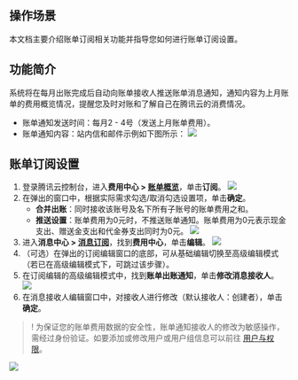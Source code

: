 ## 操作场景
本文档主要介绍账单订阅相关功能并指导您如何进行账单订阅设置。

## 功能简介
系统将在每月出账完成后自动向账单接收人推送账单消息通知，通知内容为上月账单的费用概览情况，提醒您及时对账和了解自己在腾讯云的消费情况。

- 账单通知发送时间：每月2 - 4号（发送上月账单费用）。
- 账单通知内容：站内信和邮件示例如下图所示：
![](https://main.qcloudimg.com/raw/16edad6045dbecbf4061e789d36586f6.png)


## 账单订阅设置

1. 登录腾讯云控制台，进入**费用中心 > [账单概览](https://console.cloud.tencent.com/expense/bill/overview)**，单击**订阅**。
![](https://qcloudimg.tencent-cloud.cn/raw/32b4e2a4f0c9c9452cd13cf4b7fad65e.png)
2. 在弹出的窗口中，根据实际需求勾选/取消勾选设置项，单击**确定**。
	- **合并出账**：同时接收该账号及名下所有子账号的账单费用之和。
	- **推送设置**：账单费用为0元时，不推送账单通知。账单费用为0元表示现金支出、赠送金支出和代金券支出同时为0元。
![](https://qcloudimg.tencent-cloud.cn/raw/8eeaacf48aa2da2b4d72fd2bdd80eeef.png)
3. 进入**消息中心 > [消息订阅](https://console.cloud.tencent.com/message/subscription)**，找到**费用中心**，单击**编辑**。
![](https://qcloudimg.tencent-cloud.cn/raw/c7fc01b7a91ca114919e9ced1d930061.png)
4. （可选）在弹出的订阅编辑窗口的底部，可从基础编辑切换至高级编辑模式（若已在高级编辑模式下，可跳过该步骤）。
5. 在订阅编辑的高级编辑模式中，找到**账单出账通知**，单击**修改消息接收人**。
![](https://qcloudimg.tencent-cloud.cn/raw/5a95a9bfd4594feb17869ad06878891e.png)
6. 在消息接收人编辑窗口中，对接收人进行修改（默认接收人：创建者），单击**确定**。
>! 为保证您的账单费用数据的安全性，账单通知接收人的修改为敏感操作，需经过身份验证。如要添加或修改用户或用户组信息可以前往 [用户与权限](https://console.cloud.tencent.com/cam)。
>
![](https://main.qcloudimg.com/raw/7d2dfde3842fb5ebde016e38fbbaff5b.png)

